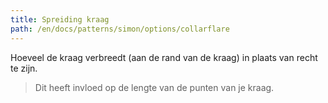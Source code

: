 ```yaml
---
title: Spreiding kraag
path: /en/docs/patterns/simon/options/collarflare
---
```


Hoeveel de kraag verbreedt (aan de rand van de kraag) in plaats van recht te zijn.

> Dit heeft invloed op de lengte van de punten van je kraag.